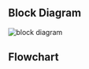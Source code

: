 ## Block Diagram


![block diagram](https://user-images.githubusercontent.com/46954351/155751403-6aea9147-c103-4113-ade7-d12732ddf2ee.PNG)


## Flowchart
